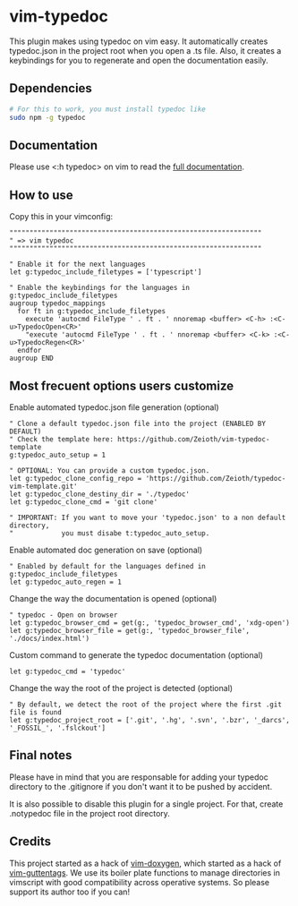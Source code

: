 # vim-typedoc
This plugin makes using typedoc on vim easy. It automatically creates typedoc.json in the project root when you open a .ts file. Also, it creates a keybindings for you to regenerate and open the documentation easily.

## Dependencies
```sh
# For this to work, you must install typedoc like
sudo npm -g typedoc
```

## Documentation
Please use <:h typedoc> on vim to read the [full documentation](https://github.com/Zeioth/vim-typedoc/blob/main/doc/typedoc.txt).

## How to use
Copy this in your vimconfig:

```
"""""""""""""""""""""""""""""""""""""""""""""""""""""""""""""""
" => vim typedoc
"""""""""""""""""""""""""""""""""""""""""""""""""""""""""""""""

" Enable it for the next languages
let g:typedoc_include_filetypes = ['typescript']

" Enable the keybindings for the languages in g:typedoc_include_filetypes
augroup typedoc_mappings
  for ft in g:typedoc_include_filetypes
    execute 'autocmd FileType ' . ft . ' nnoremap <buffer> <C-h> :<C-u>TypedocOpen<CR>'
    "execute 'autocmd FileType ' . ft . ' nnoremap <buffer> <C-k> :<C-u>TypedocRegen<CR>'
  endfor
augroup END
```

## Most frecuent options users customize

Enable automated typedoc.json file generation (optional)
```
" Clone a default typedoc.json file into the project (ENABLED BY DEFAULT)
" Check the template here: https://github.com/Zeioth/vim-typedoc-template
g:typedoc_auto_setup = 1

" OPTIONAL: You can provide a custom typedoc.json.
let g:typedoc_clone_config_repo = 'https://github.com/Zeioth/typedoc-vim-template.git'
let g:typedoc_clone_destiny_dir = './typedoc'
let g:typedoc_clone_cmd = 'git clone'

" IMPORTANT: If you want to move your 'typedoc.json' to a non default directory,
"            you must disabe t:typedoc_auto_setup. 
```

Enable automated doc generation on save (optional)
```
" Enabled by default for the languages defined in g:typedoc_include_filetypes
let g:typedoc_auto_regen = 1
```

Change the way the documentation is opened (optional)
```
" typedoc - Open on browser
let g:typedoc_browser_cmd = get(g:, 'typedoc_browser_cmd', 'xdg-open')
let g:typedoc_browser_file = get(g:, 'typedoc_browser_file', './docs/index.html')
```

Custom command to generate the typedoc documentation (optional)

```
let g:typedoc_cmd = 'typedoc'
```

Change the way the root of the project is detected (optional)

```
" By default, we detect the root of the project where the first .git file is found
let g:typedoc_project_root = ['.git', '.hg', '.svn', '.bzr', '_darcs', '_FOSSIL_', '.fslckout']
```

## Final notes

Please have in mind that you are responsable for adding your typedoc directory to the .gitignore if you don't want it to be pushed by accident.

It is also possible to disable this plugin for a single project. For that, create .notypedoc file in the project root directory.

## Credits
This project started as a hack of [vim-doxygen](https://github.com/Zeioth/vim-doxygen), which started as a hack of [vim-guttentags](https://github.com/ludovicchabant/vim-gutentags). We use its boiler plate functions to manage directories in vimscript with good compatibility across operative systems. So please support its author too if you can!
